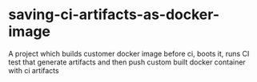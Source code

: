 # saving-ci-artifacts-as-docker-image
A project which builds customer docker image before ci, boots it, runs CI test that generate artifacts and then push custom built docker container with ci artifacts
